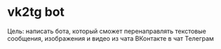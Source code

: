 # vk2tg bot

Цель: написать бота, который сможет перенаправлять текстовые сообщения, изображения и видео из чата ВКонтакте в чат Телеграм